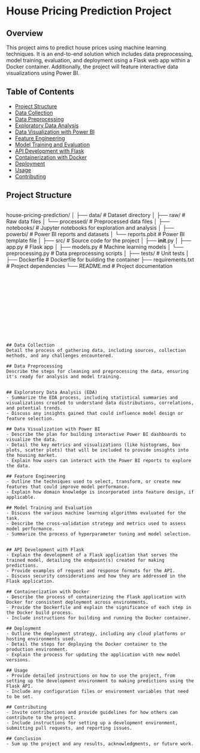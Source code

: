 # House Pricing Prediction Project

## Overview
This project aims to predict house prices using machine learning techniques. It is an end-to-end solution which includes data preprocessing, model training, evaluation, and deployment using a Flask web app within a Docker container. Additionally, the project will feature interactive data visualizations using Power BI.

## Table of Contents
- [Project Structure](#project-structure)
- [Data Collection](#data-collection)
- [Data Preprocessing](#data-preprocessing)
- [Exploratory Data Analysis](#exploratory-data-analysis)
- [Data Visualization with Power BI](#data-visualization-with-power-bi)
- [Feature Engineering](#feature-engineering)
- [Model Training and Evaluation](#model-training-and-evaluation)
- [API Development with Flask](#api-development-with-flask)
- [Containerization with Docker](#containerization-with-docker)
- [Deployment](#deployment)
- [Usage](#usage)
- [Contributing](#contributing)

## Project Structure



```markdown
```
house-pricing-prediction/
│
├── data/                    # Dataset directory
│   ├── raw/                 # Raw data files
│   └── processed/           # Preprocessed data files
│
├── notebooks/               # Jupyter notebooks for exploration and analysis
│
├── powerbi/                 # Power BI reports and datasets
│   └── reports.pbit         # Power BI template file
│
├── src/                     # Source code for the project
│   ├── __init__.py
│   ├── app.py               # Flask app
│   ├── models.py            # Machine learning models
│   └── preprocessing.py     # Data preprocessing scripts
│
├── tests/                   # Unit tests
│
├── Dockerfile               # Dockerfile for building the container
├── requirements.txt         # Project dependencies
└── README.md                # Project documentation
```

```
```












## Data Collection
Detail the process of gathering data, including sources, collection methods, and any challenges encountered.

## Data Preprocessing
Describe the steps for cleaning and preprocessing the data, ensuring it's ready for analysis and model training.


## Exploratory Data Analysis (EDA)
- Summarize the EDA process, including statistical summaries and visualizations created to understand data distributions, correlations, and potential trends.
- Discuss any insights gained that could influence model design or feature selection.

## Data Visualization with Power BI
- Describe the plan for building interactive Power BI dashboards to visualize the data.
- Detail the key metrics and visualizations (like histograms, box plots, scatter plots) that will be included to provide insights into the housing market.
- Explain how users can interact with the Power BI reports to explore the data.

## Feature Engineering
- Outline the techniques used to select, transform, or create new features that could improve model performance.
- Explain how domain knowledge is incorporated into feature design, if applicable.

## Model Training and Evaluation
- Discuss the various machine learning algorithms evaluated for the task.
- Describe the cross-validation strategy and metrics used to assess model performance.
- Summarize the process of hyperparameter tuning and model selection.


## API Development with Flask
- Explain the development of a Flask application that serves the trained model, detailing the endpoint(s) created for making predictions.
- Provide examples of request and response formats for the API.
- Discuss security considerations and how they are addressed in the Flask application.

## Containerization with Docker
- Describe the process of containerizing the Flask application with Docker for consistent deployment across environments.
- Provide the Dockerfile and explain the significance of each step in the Docker build process.
- Include instructions for building and running the Docker container.

## Deployment
- Outline the deployment strategy, including any cloud platforms or hosting environments used.
- Detail the steps for deploying the Docker container to the production environment.
- Explain the process for updating the application with new model versions.

## Usage
- Provide detailed instructions on how to use the project, from setting up the development environment to making predictions using the Flask API.
- Include any configuration files or environment variables that need to be set.

## Contributing
- Invite contributions and provide guidelines for how others can contribute to the project.
- Include instructions for setting up a development environment, submitting pull requests, and reporting issues.

## Conclusion
- Sum up the project and any results, acknowledgments, or future work.


